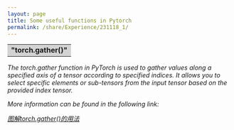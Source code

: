 ```yaml
---
layout: page
title: Some useful functions in Pytorch
permalink: /share/Experience/231118_1/
---
```


<table><tr><td bgcolor=lightgray><strong>"torch.gather()" </strong></td></tr></table>

<em>The torch.gather function in PyTorch is used to gather values along a specified axis of a tensor according to specified indices. It allows you to select specific elements or sub-tensors from the input tensor based on the provided index tensor.</em>

<em>More information can be found in the following link: </em>

<em><a href="https://blog.csdn.net/iteapoy/article/details/106203954" title="">图解torch.gather()的用法</a> </em>

